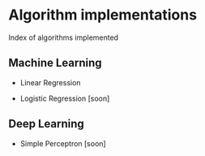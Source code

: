 
# Algorithm implementations

Index of algorithms implemented

## Machine Learning

- Linear Regression

- Logistic Regression [soon]

## Deep Learning

- Simple Perceptron [soon]
